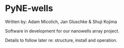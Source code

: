# PyNE-wells

Written by: Adam Micolich, Jan Gluschke & Shuji Kojima

Software in development for our nanowells array project.

Details to follow later re: structure, install and operation.